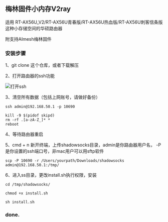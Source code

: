 ## 梅林固件小内存V2ray

适用 RT-AX56U_V2/RT-AX56U青春版/RT-AX56U热血版/RT-AX56U刺客信条版 这种小存储空间的华硕路由器

附支持AImesh梅林固件

### 安装步骤

1、git clone 这个仓库，或者下载解压

2、打开路由器的ssh功能

![打开ssh](https://wx1.sinaimg.cn/large/001T3Wrcly1gureyy8x5bj60qq0ar0wl02.jpg)

3、清空所有数据（包括上网账号，请做好备份）

```
ssh admin@192.168.50.1 -p 10690
```

```
kill -9 $(pidof skipd)
rm -rf .[a-zA-Z_]* *
reboot
```
4、等待路由器重启

5、cmd + n 新开终端，上传shadowsocks目录，admin是你路由器用户名， -P是你设置的ssh端口号，非mac用户可以用sftp软件

```
scp -P 10690 -r /Users/yourpath/Downloads/shadowsocks admin@192.168.50.1:/tmp/
```

6、进入ss目录，更改install.sh执行权限，安装

```
cd /tmp/shadowsocks/
```

```
chmod +x install.sh 
```

```
sh install.sh
```

### done.
